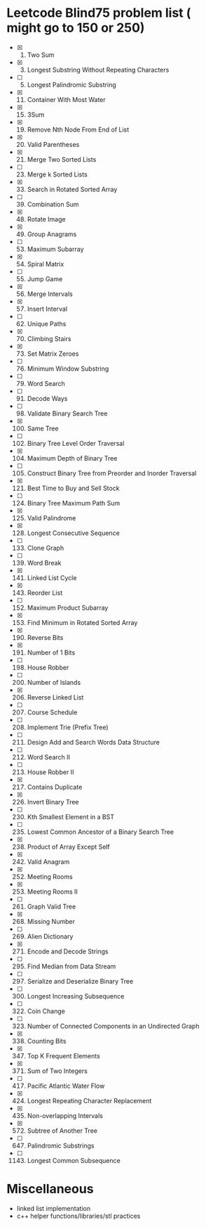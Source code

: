 # Leetcode Blind75 problem list ( might go to 150 or 250)

- [x] 1. Two Sum
- [x] 3. Longest Substring Without Repeating Characters
- [ ] 5. Longest Palindromic Substring
- [x] 11. Container With Most Water
- [x] 15. 3Sum
- [x] 19. Remove Nth Node From End of List
- [x] 20. Valid Parentheses
- [x] 21. Merge Two Sorted Lists
- [ ] 23. Merge k Sorted Lists
- [x] 33. Search in Rotated Sorted Array
- [ ] 39. Combination Sum
- [x] 48. Rotate Image
- [x] 49. Group Anagrams
- [ ] 53. Maximum Subarray
- [x] 54. Spiral Matrix
- [ ] 55. Jump Game
- [x] 56. Merge Intervals
- [x] 57. Insert Interval
- [ ] 62. Unique Paths
- [x] 70. Climbing Stairs
- [x] 73. Set Matrix Zeroes
- [ ] 76. Minimum Window Substring
- [ ] 79. Word Search
- [ ] 91. Decode Ways
- [ ] 98. Validate Binary Search Tree
- [x] 100. Same Tree
- [ ] 102. Binary Tree Level Order Traversal
- [x] 104. Maximum Depth of Binary Tree
- [ ] 105. Construct Binary Tree from Preorder and Inorder Traversal
- [x] 121. Best Time to Buy and Sell Stock
- [ ] 124. Binary Tree Maximum Path Sum
- [x] 125. Valid Palindrome
- [x] 128. Longest Consecutive Sequence
- [ ] 133. Clone Graph
- [ ] 139. Word Break
- [x] 141. Linked List Cycle
- [x] 143. Reorder List
- [ ] 152. Maximum Product Subarray
- [x] 153. Find Minimum in Rotated Sorted Array
- [x] 190. Reverse Bits
- [x] 191. Number of 1 Bits
- [ ] 198. House Robber
- [ ] 200. Number of Islands
- [x] 206. Reverse Linked List
- [ ] 207. Course Schedule
- [ ] 208. Implement Trie (Prefix Tree)
- [ ] 211. Design Add and Search Words Data Structure
- [ ] 212. Word Search II
- [ ] 213. House Robber II
- [x] 217. Contains Duplicate
- [x] 226. Invert Binary Tree
- [ ] 230. Kth Smallest Element in a BST
- [ ] 235. Lowest Common Ancestor of a Binary Search Tree
- [x] 238. Product of Array Except Self
- [x] 242. Valid Anagram
- [x] 252. Meeting Rooms
- [x] 253. Meeting Rooms II
- [ ] 261. Graph Valid Tree
- [x] 268. Missing Number
- [ ] 269. Alien Dictionary
- [x] 271. Encode and Decode Strings
- [ ] 295. Find Median from Data Stream
- [ ] 297. Serialize and Deserialize Binary Tree
- [ ] 300. Longest Increasing Subsequence
- [ ] 322. Coin Change
- [ ] 323. Number of Connected Components in an Undirected Graph
- [x] 338. Counting Bits
- [x] 347. Top K Frequent Elements
- [x] 371. Sum of Two Integers
- [ ] 417. Pacific Atlantic Water Flow
- [x] 424. Longest Repeating Character Replacement
- [x] 435. Non-overlapping Intervals
- [x] 572. Subtree of Another Tree
- [ ] 647. Palindromic Substrings
- [ ] 1143. Longest Common Subsequence

# Miscellaneous

- linked list implementation
- c++ helper functions/libraries/stl practices